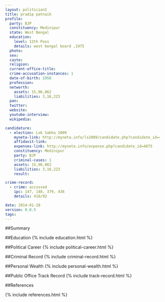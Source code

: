 ```yaml
---
layout: politician2
title: pradip patnaik
profile: 
  party: BJP
  constituency: Medinipur
  state: West Bengal
  education: 
    level: 12th Pass
    details: west bengal board ,1975
  photo: 
  sex: 
  caste: 
  religion: 
  current-office-title: 
  crime-accusation-instances: 1
  date-of-birth: 1958
  profession: 
  networth: 
    assets: 15,96,862
    liabilities: 3,16,223
  pan: 
  twitter: 
  website: 
  youtube-interview: 
  wikipedia: 

candidature: 
  - election: Lok Sabha 2009
    myneta-link: http://myneta.info/ls2009/candidate.php?candidate_id=4875
    affidavit-link: 
    expenses-link: http://myneta.info/expense.php?candidate_id=4875
    constituency: Medinipur 
    party: BJP
    criminal-cases: 1
    assets: 15,96,862
    liabilities: 3,16,223
    result:  

crime-record: 
  - crime: accussed
    ipc: 147, 148, 379, 436
    details: 418/92 

date: 2014-01-28
version: 0.0.5
tags: 
---
```

##Summary


##Education
{% include education.html %}


##Political Career
{% include political-career.html %}


##Criminal Record
{% include criminal-record.html %}


##Personal Wealth
{% include personal-wealth.html %}


##Public Office Track Record
{% include track-record.html %}


##References


{% include references.html %}